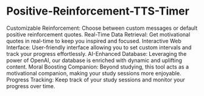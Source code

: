 # Positive-Reinforcement-TTS-Timer
Customizable Reinforcement: Choose between custom messages or default positive reinforcement quotes.
Real-Time Data Retrieval: Get motivational quotes in real-time to keep you inspired and focused.
Interactive Web Interface: User-friendly interface allowing you to set custom intervals and track your progress effortlessly.
AI-Enhanced Database: Leveraging the power of OpenAI, our database is enriched with dynamic and uplifting content.
Moral Boosting Companion: Beyond studying, this tool acts as a motivational companion, making your study sessions more enjoyable.
Progress Tracking: Keep track of your study sessions and monitor your progress over time.
